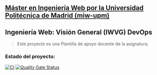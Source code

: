## [Máster en Ingeniería Web por la Universidad Politécnica de Madrid (miw-upm)](http://miw.etsisi.upm.es)
## Ingeniería Web: Visión General (IWVG) DevOps
> Este proyecto es una Plantilla de apoyo docente de la asignatura.

### Estado del proyecto:
[![CI](https://github.com/SusanaGonzalezPereira/iwvg-devops-gonzalez-susana/actions/workflows/ci.yml/badge.svg?branch=develop)](https://github.com/SusanaGonzalezPereira/iwvg-devops-gonzalez-susana/actions/workflows/ci.yml)
[![Quality Gate Status](https://sonarcloud.io/api/project_badges/measure?project=iwvg-devops-gonzalez-susana&metric=alert_status)](https://sonarcloud.io/summary/new_code?id=iwvg-devops-gonzalez-susana)
